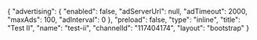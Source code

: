 {
    "advertising": {
        "enabled": false,
        "adServerUrl": null,
        "adTimeout": 2000,
        "maxAds": 100,
        "adInterval": 0
    },
    "preload": false,
    "type": "inline",
    "title": "Test II",
    "name": "test-ii",
    "channelId": "117404174",
    "layout": "bootstrap"
}
